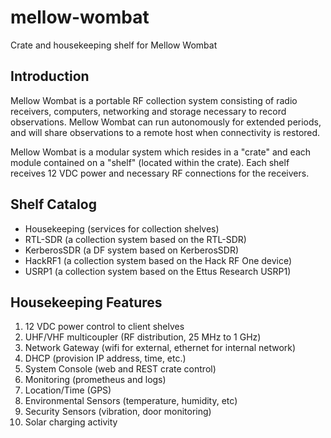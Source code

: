 # mellow-wombat
Crate and housekeeping shelf for Mellow Wombat

## Introduction
Mellow Wombat is a portable RF collection system consisting of radio receivers,
computers, networking and storage necessary to record observations.  Mellow Wombat can run autonomously for extended periods, and will share observations to a remote host when connectivity is restored.

Mellow Wombat is a modular system which resides in a "crate" and each module
contained on a "shelf" (located within the crate).  Each shelf receives 12 VDC
power and necessary RF connections for the receivers.

## Shelf Catalog
+ Housekeeping (services for collection shelves)
+ RTL-SDR (a collection system based on the RTL-SDR)
+ KerberosSDR (a DF system based on KerberosSDR)
+ HackRF1 (a collection system based on the Hack RF One device)
+ USRP1 (a collection system based on the Ettus Research USRP1)

## Housekeeping Features
1. 12 VDC power control to client shelves
1. UHF/VHF multicoupler (RF distribution, 25 MHz to 1 GHz)
1. Network Gateway (wifi for external, ethernet for internal network)
1. DHCP (provision IP address, time, etc.)
1. System Console (web and REST crate control)
1. Monitoring (prometheus and logs)
1. Location/Time (GPS)
1. Environmental Sensors (temperature, humidity, etc)
1. Security Sensors (vibration, door monitoring)
1. Solar charging activity
